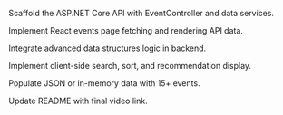 Scaffold the ASP.NET Core API with EventController and data services.

Implement React events page fetching and rendering API data.

Integrate advanced data structures logic in backend.

Implement client-side search, sort, and recommendation display.

Populate JSON or in-memory data with 15+ events.

Update README with final video link.